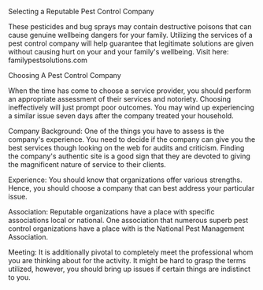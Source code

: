 Selecting a Reputable Pest Control Company 


These pesticides and bug sprays may contain destructive poisons that can cause genuine wellbeing dangers for your family. Utilizing the services of a pest control company will help guarantee that legitimate solutions are given without causing hurt on your and your family's wellbeing. Visit here: familypestsolutions.com

Choosing A Pest Control Company 

When the time has come to choose a service provider, you should perform an appropriate assessment of their services and notoriety. Choosing ineffectively will just prompt poor outcomes. You may wind up experiencing a similar issue seven days after the company treated your household. 

Company Background: One of the things you have to assess is the company's experience. You need to decide if the company can give you the best services though looking on the web for audits and criticism. Finding the company's authentic site is a good sign that they are devoted to giving the magnificent nature of service to their clients. 

Experience: You should know that organizations offer various strengths. Hence, you should choose a company that can best address your particular issue. 

Association: Reputable organizations have a place with specific associations local or national. One association that numerous superb pest control organizations have a place with is the National Pest Management Association. 

Meeting: It is additionally pivotal to completely meet the professional whom you are thinking about for the activity. It might be hard to grasp the terms utilized, however, you should bring up issues if certain things are indistinct to you.

